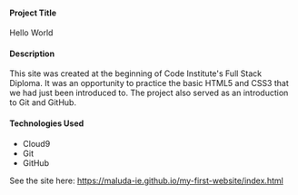#### Project Title
Hello World

#### Description
This site was created at the beginning of Code Institute's Full Stack Diploma. 
It was an opportunity to practice the basic HTML5 and CSS3 that we had just
been introduced to. The project also served as an introduction to Git and 
GitHub. 

#### Technologies Used
- Cloud9
- Git
- GitHub

See the site here: https://maluda-ie.github.io/my-first-website/index.html



